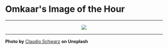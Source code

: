 # Omkaar's Image of the Hour

---

<div align="center">

<a href="https://unsplash.com/photos/a-building-is-viewed-through-a-concrete-circle-ANU5mGadZuc">
  <img src="https://images.unsplash.com/photo-1747372123815-559d34add4d3?crop=entropy&cs=tinysrgb&fit=max&fm=jpg&ixid=M3w3NjA2Nzh8MHwxfHJhbmRvbXx8fHx8fHx8fDE3NDkzMjY0MDB8&ixlib=rb-4.1.0&q=80&w=1080" style="max-width:100%; height:auto;">
</a>



</div>

---

**Photo by** [Claudio Schwarz](https://unsplash.com/@purzlbaum) **on Unsplash**
